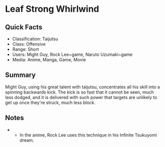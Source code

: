 # Leaf Strong Whirlwind

## Quick Facts
- Classification: Taijutsu
- Class: Offensive
- Range: Short
- Users: Might Guy, Rock Lee~game, Naruto Uzumaki~game
- Media: Anime, Manga, Game, Movie

## Summary
Might Guy, using his great talent with taijutsu, concentrates all his skill into a spinning backwards kick. The kick is so fast that it cannot be seen, much less dodged, and it is delivered with such power that targets are unlikely to get up once they're struck, much less block.

## Notes
- * In the anime, Rock Lee uses this technique in his Infinite Tsukuyomi dream.
